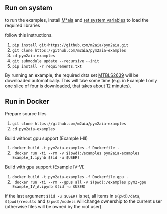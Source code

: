 ## Run on system

to run the examples, install [M²aia](https://github.com/m2aia/m2aia) and [set system variables](https://github.com/m2aia/pym2aia) to load the required libraries 

follow this instructions.

1. ``` pip install git+https://github.com/m2aia/pym2aia.git ```
2. ``` git clone https://github.com/m2aia/pym2aia-examples ```
3. ``` cd pym2aia-examples ```
4. ``` git submodule update --recursive --init ```
5. ``` pip install -r requirements.txt ```

By running an example, the required data set [MTBLS2639](https://www.ebi.ac.uk/metabolights/MTBLS2639/) will be downloaded automatically. 
This will take some time (e.g. in Example I only one slice of four is downloaded, that takes about 12 minutes).

## Run in Docker

Prepare source files
1. ``` git clone https://github.com/m2aia/pym2aia-examples ``` 
2. ``` cd pym2aia-examples ```


Build without gpu support (Example I-III)
1. ``` docker build -t pym2aia-examples -f Dockerfile . ```
2. ``` docker run -ti --rm -v $(pwd):/examples pym2aia-examples Example_I.ipynb $(id -u $USER)```


Build with gpu support (Example IV-VI)
1. ``` docker build -t pym2aia-examples -f Dockerfile.gpu . ```
2. ``` docker run -ti --rm --gpus all -v $(pwd):/examples pym2-gpu Example_IV_A.ipynb $(id -u $USER)```


if the last argument ```$(id -u $USER)``` is set, all items in ```$(pwd)/data```, ```$(pwd)/results``` and ```$(pwd)/models``` will change ownership to the current user (otherwise files will be owned by the root user).



